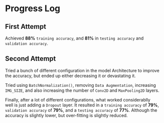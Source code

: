 # Progress Log

## First Attempt

Achieved **88%** `training accuracy`, and **81%** in `testing accuracy` and `validation accuracy`.

## Second Attempt

Tried a bunch of different configuration in the model Architecture to improve the accuracy, but ended up either decreasing it or devastating it.

Tried using `BatchNormalization()`, removing `Data Augmentation`, increasing `IMG_SIZE`, and also increasing the number of `Conv2D` and `MaxPooling2D` layers.

Finally, after a lot of different configurations, what worked considerablly well is just adding a `Dropout` layer.
It resulted in a `training accuracy` of **79%**, `validation accuracy` of **79%**, and a `testing accuracy` of **77%**.
Although the accuracy is slightly lower, but over-fitting is slightly reduced.